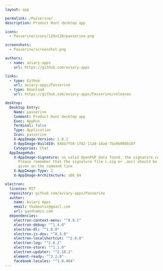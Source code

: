 ```yaml
---
layout: app

permalink: /Passerine/
description: Product Hunt desktop app

icons:
  - Passerine/icons/128x128/passerine.png

screenshots:
  - Passerine/screenshot.png

authors:
  - name: aviary-apps
    url: https://github.com/aviary-apps

links:
  - type: GitHub
    url: aviary-apps/Passerine
  - type: Download
    url: https://github.com/aviary-apps/Passerine/releases

desktop:
  Desktop Entry:
    Name: passerine
    Comment: Product Hunt desktop app
    Exec: AppRun
    Terminal: false
    Type: Application
    Icon: passerine
    X-AppImage-Version: 1.0.1
    X-AppImage-BuildId: 84bb7f50-1f82-11a8-1dad-7ba9b008b18f
    Categories: Chat
  AppImageHub:
    X-AppImage-Signature: no valid OpenPGP data found. the signature could not be verified.
      Please remember that the signature file (.sig or .asc) should be the first file
      given on the command line.
    X-AppImage-Type: 2
    X-AppImage-Architecture: x86_64

electron:
  license: MIT
  repository: github.com/aviary-apps/Passerine
  author:
    name: Aviary Apps
    email: thabeatsz@gmail.com
    url: gauthamzz.com
  dependencies:
    electron-context-menu: "^0.9.1"
    electron-debug: "^1.4.0"
    electron-dl: "^1.0.0"
    electron-is-dev: "^0.3.0"
    electron-localshortcut: "^2.0.0"
    electron-log: "^2.0.2"
    electron-store: "^1.1.0"
    electron-updater: "^2.18.2"
    element-ready: "^2.2.0"
    facebook-locales: "^1.0.464"
---
```

